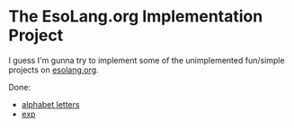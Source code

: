 # The EsoLang.org Implementation Project

I guess I'm gunna try to implement some of the unimplemented fun/simple projects on [esolang.org](https://esolangs.org/wiki/Category:Unimplemented).

Done:
 - [alphabet letters](https://esolangs.org/wiki/Alphabet_letters)
 - [exp](https://esolangs.org/wiki/Exp)
